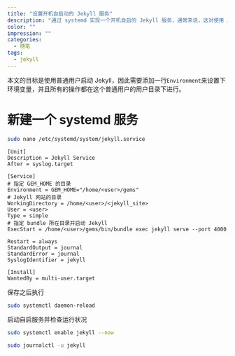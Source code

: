 ```yaml
---
title: "设置开机自启动的 Jekyll 服务"
description: "通过 systemd 实现一个开机自启的 Jekyll 服务，通常来说，这对使用 Jekyll 作为服务后端的网站很有用。"
color: ""
impression: ""
categories: 
  - 随笔
tags:
  - jekyll
---
```


本文的目标是使用普通用户启动 Jekyll，因此需要添加一行`Environment`来设置下环境变量，并且所有的操作都在这个普通用户的用户目录下进行。

# 新建一个 systemd 服务

```bash
sudo nano /etc/systemd/system/jekyll.service
```

```systemd
[Unit]
Description = Jekyll Service
After = syslog.target

[Service]
# 指定 GEM_HOME 的目录
Environment = GEM_HOME="/home/<user>/gems"
# Jekyll 网站的目录
WorkingDirectory = /home/<user>/<jekyll_site>
User = <user>
Type = simple
# 指定 bundle 所在目录并启动 Jekyll
ExecStart = /home/<user>/gems/bin/bundle exec jekyll serve --port 4000

Restart = always
StandardOutput = journal
StandardError = journal
SyslogIdentifier = jekyll

[Install]
WantedBy = multi-user.target
```

保存之后执行

```bash
sudo systemctl daemon-reload
```

启动自启服务并检查运行状况

```bash
sudo systemctl enable jekyll --now
```

```bash
sudo journalctl -u jekyll
```
